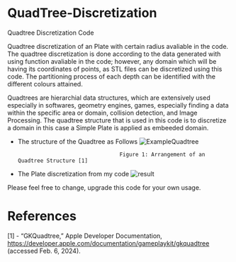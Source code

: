 # QuadTree-Discretization
Quadtree Discretization Code 

Quadtree discretization of an Plate with certain radius avaliable in the code.
The quadtree discretization is done according to the data generated with using function avaliable in the code; however, any domain which will be having its coordinates of points, as STL files
can be discretized using this code. The partitioning process of each depth can be identified with the different colours attained.

Quadtrees are hierarchial data structures, which are extensively used especially in softwares, geometry engines, games, especially finding a data within the specific area or domain, collision detection, and Image Processing.
The quadtree structure that is used in this code is to discretize a domain in this case a Simple Plate is applied as embeeded domain.

* The structure of the Quadtree as Follows
          ![ExampleQuadtree](https://github.com/Edizhanssy/QuadTree-Discretization/assets/128889535/3db6ebfb-3feb-4edd-827a-b9b0abf736b6)

                                      Figure 1: Arrangement of an Quadtree Structure [1]

* The Plate discretization from my code
          ![result](https://github.com/Edizhanssy/QuadTree-Discretization/assets/128889535/740af1de-856b-4035-9fff-dd8aebb389c3)

Please feel free to change, upgrade this code for your own usage.
# References

[1] - “GKQuadtree,” Apple Developer Documentation, https://developer.apple.com/documentation/gameplaykit/gkquadtree (accessed Feb. 6, 2024). 

